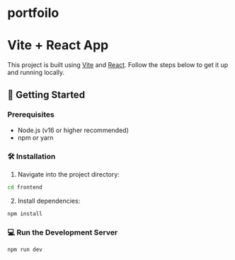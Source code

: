 # portfoilo

# Vite + React App

This project is built using [Vite](https://vitejs.dev/) and [React](https://react.dev/). Follow the steps below to get it up and running locally.

## 🚀 Getting Started

### Prerequisites

- Node.js (v16 or higher recommended)
- npm or yarn

### 🛠 Installation

1. Navigate into the project directory:

```bash
cd frontend
```

2. Install dependencies:

```bash
npm install
```

### 💻 Run the Development Server

```bash
npm run dev
```

